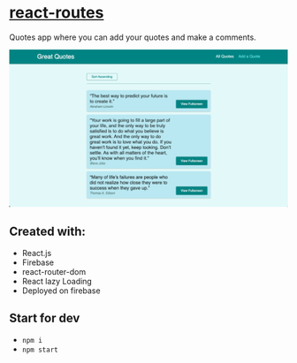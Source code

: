 # [react-routes](https://react-routes-app.web.app/quotes)
Quotes app where you can add your quotes and make a comments. 

![Demo](https://github.com/KrystynaMil/react-routes/blob/main/public/Screen.png)
## Created with:
- React.js
- Firebase 
- react-router-dom
- React lazy Loading 
- Deployed on firebase

## Start for dev
- `npm i`
- `npm start`
